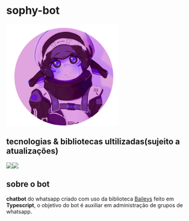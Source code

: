 ﻿# sophy-bot

<div style="display: flex; justfy-content: center; align-itens: center;">
<img style="width: 300px;" src="./image.png">
</div>



## tecnologias & bibliotecas ultilizadas(sujeito a atualizações)
<div  style="display: flex; justfy-content: center; align-itens: space-between; ">
<img src="https://img.shields.io/badge/Node.js-43853D?style=for-the-badge&logo=node.js&logoColor=white">
<img src="https://img.shields.io/badge/TypeScript-007ACC?style=for-the-badge&logo=typescript&logoColor=white">

</div>



## sobre o bot

<b>chatbot</b> do whatsapp criado com uso da biblioteca <a href="">Baileys</a> feito em <b>Typescript</b>,
o objetivo do bot é auxiliar em administração de grupos de whatsapp.
</p>
